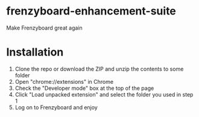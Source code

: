 # frenzyboard-enhancement-suite
Make Frenzyboard great again

# Installation
1. Clone the repo or download the ZIP and unzip the contents to some folder
2. Open "chrome://extensions" in Chrome
3. Check the "Developer mode" box at the top of the page
4. Click "Load unpacked extension" and select the folder you used in step 1
5. Log on to Frenzyboard and enjoy
